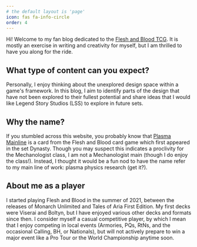 ```yaml
---
# the default layout is 'page'
icon: fas fa-info-circle
order: 4
---
```


Hi! Welcome to my fan blog dedicated to the [Flesh and Blood TCG](https://fabtcg.com). It is mostly an exercise in writing and creativity for myself, but I am thrilled to have you along for the ride.

## What type of content can you expect?
Personally, I enjoy thinking about the unexplored design space within a game's framework. In this blog, I aim to identify parts of the design that have not been explored to their fullest potential and share ideas that I would like Legend Story Studios (LSS) to explore in future sets.

## Why the name?
If you stumbled across this website, you probably know that [Plasma Mainline](https://dhhim4ltzu1pj.cloudfront.net/media/images/DYN093.width-450.format-webp.webp) is a card from the Flesh and Blood card game which first appeared in the set Dynasty. Though you may suspect this indicates a proclivity for the Mechanologist class, I am not a Mechanologist main (though I do enjoy the class!). Instead, I thought it would be a fun nod to have the name refer to my main line of work: plasma physics research (get it?).

## About me as a player
I started playing Flesh and Blood in the summer of 2021, between the releases of Monarch Unlimited and Tales of Aria First Edition. My first decks were Viserai and Boltyn, but I have enjoyed various other decks and formats since then. I consider myself a casual competitive player, by which I mean that I enjoy competing in local events (Armories, PQs, RtNs, and the occasional Calling, BH, or Nationals), but will not actively prepare to win a major event like a Pro Tour or the World Championship anytime soon.